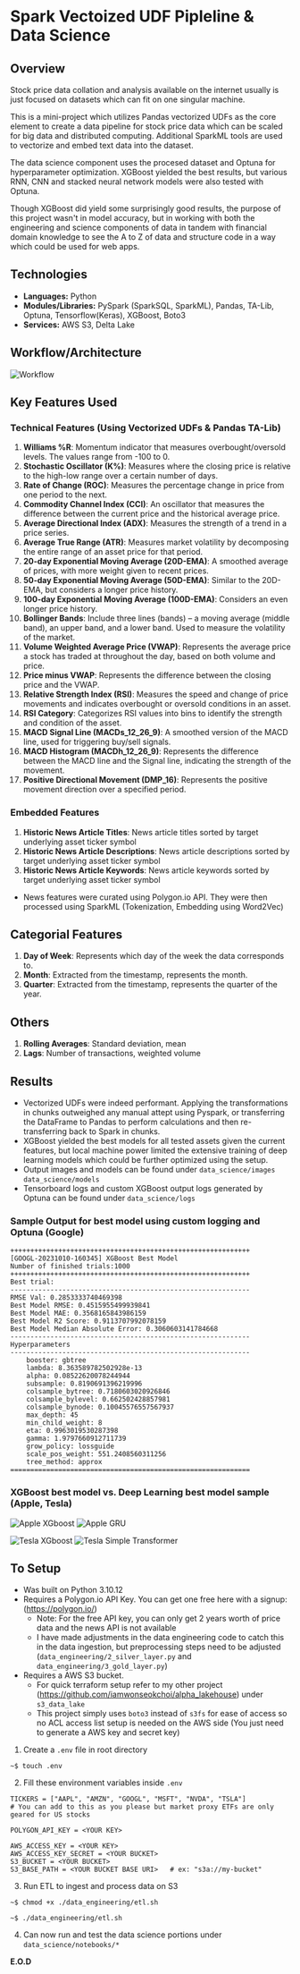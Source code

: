 # Spark Vectoized UDF Pipleline & Data Science

## Overview
Stock price data collation and analysis available on the internet usually is just focused on datasets which can fit on one singular machine. 

This is a mini-project which utilizes Pandas vectorized UDFs as the core element to create a data pipeline for stock price data which can be scaled for big data and distributed computing. Additional SparkML tools are used to vectorize and embed text data into the dataset. 

The data science component uses the procesed dataset and Optuna for hyperparameter optimization. XGBoost yielded the best results, but various RNN, CNN and stacked neural network models were also tested with Optuna. 

Though XGBoost did yield some surprisingly good results, the purpose of this project wasn't in model accuracy, but in working with both the engineering and science components of data in tandem with financial domain knowledge to see the A to Z of data and structure code in a way which could be used for web apps. 

## Technologies
- **Languages:** Python
- **Modules/Libraries:** PySpark (SparkSQL, SparkML), Pandas, TA-Lib, Optuna, Tensorflow(Keras), XGBoost, Boto3
- **Services:** AWS S3, Delta Lake

## Workflow/Architecture
![Workflow](other/workflow.png)

## Key Features Used
### Technical Features (Using Vectorized UDFs & Pandas TA-Lib)
1. **Williams %R**: Momentum indicator that measures overbought/oversold levels. The values range from -100 to 0.
2. **Stochastic Oscillator (K%)**: Measures where the closing price is relative to the high-low range over a certain number of days.
3. **Rate of Change (ROC)**: Measures the percentage change in price from one period to the next.
4. **Commodity Channel Index (CCI)**: An oscillator that measures the difference between the current price and the historical average price.
5. **Average Directional Index (ADX)**: Measures the strength of a trend in a price series.
6. **Average True Range (ATR)**: Measures market volatility by decomposing the entire range of an asset price for that period.
7. **20-day Exponential Moving Average (20D-EMA)**: A smoothed average of prices, with more weight given to recent prices.
8. **50-day Exponential Moving Average (50D-EMA)**: Similar to the 20D-EMA, but considers a longer price history.
9. **100-day Exponential Moving Average (100D-EMA)**: Considers an even longer price history.
10. **Bollinger Bands**: Include three lines (bands) – a moving average (middle band), an upper band, and a lower band. Used to measure the volatility of the market.
11. **Volume Weighted Average Price (VWAP)**: Represents the average price a stock has traded at throughout the day, based on both volume and price.
12. **Price minus VWAP**: Represents the difference between the closing price and the VWAP.
13. **Relative Strength Index (RSI)**: Measures the speed and change of price movements and indicates overbought or oversold conditions in an asset.
14. **RSI Category**: Categorizes RSI values into bins to identify the strength and condition of the asset.
15. **MACD Signal Line (MACDs_12_26_9)**: A smoothed version of the MACD line, used for triggering buy/sell signals.
16. **MACD Histogram (MACDh_12_26_9)**: Represents the difference between the MACD line and the Signal line, indicating the strength of the movement.
17. **Positive Directional Movement (DMP_16)**: Represents the positive movement direction over a specified period.

### Embedded Features
1. **Historic News Article Titles**: News article titles sorted by target underlying asset ticker symbol
2. **Historic News Article Descriptions**: News article descriptions sorted by target underlying asset ticker symbol
3. **Historic News Article Keywords**: News article keywords sorted by target underlying asset ticker symbol

- News features were curated using Polygon.io API. They were then processed using SparkML (Tokenization, Embedding using Word2Vec)

## Categorial Features
1. **Day of Week**: Represents which day of the week the data corresponds to.
2. **Month**: Extracted from the timestamp, represents the month.
3. **Quarter**: Extracted from the timestamp, represents the quarter of the year.

## Others
1. **Rolling Averages**: Standard deviation, mean
2. **Lags**: Number of transactions, weighted volume

## Results
- Vectorized UDFs were indeed performant. Applying the transformations in chunks outweighed any manual attept using Pyspark, or transferring the DataFrame to Pandas to perform calculations and then re-transferring back to Spark in chunks.
- XGBoost yielded the best models for all tested assets given the current features, but local machine power limited the extensive training of deep learning models which could be further optimized using the setup. 
- Output images and models can be found under `data_science/images` `data_science/models`
- Tensorboard logs and custom XGBoost output logs generated by Optuna can be found under `data_science/logs`

### Sample Output for best model using custom logging and Optuna (Google)
```
++++++++++++++++++++++++++++++++++++++++++++++++++++++++++++
[GOOGL-20231010-160345] XGBoost Best Model
Number of finished trials:1000
++++++++++++++++++++++++++++++++++++++++++++++++++++++++++++
Best trial:
------------------------------------------------------------
RMSE Val: 0.2853333740469398
Best Model RMSE: 0.4515955499939841
Best Model MAE: 0.3568165843986159
Best Model R2 Score: 0.9113707992078159
Best Model Median Absolute Error: 0.3060603141784668
------------------------------------------------------------
Hyperparameters
------------------------------------------------------------
    booster: gbtree
    lambda: 8.363589782502928e-13
    alpha: 0.08522620078244944
    subsample: 0.8190691396219996
    colsample_bytree: 0.7180603020926846
    colsample_bylevel: 0.662502428857981
    colsample_bynode: 0.10045576557567937
    max_depth: 45
    min_child_weight: 8
    eta: 0.9963019530287398
    gamma: 1.9797660912711739
    grow_policy: lossguide
    scale_pos_weight: 551.2408560311256
    tree_method: approx
============================================================
```

### XGBoost best model vs. Deep Learning best model sample (Apple, Tesla)
![Apple XGboost](data_science/images/xgb/xgboost_aapl_main-20231010-155338.png)
![Apple GRU](data_science/images/networks/gru_AAPL-20231010-054410.png)

![Tesla XGboost](data_science/images/xgb/xgboost_tsla_main-20231010-162249.png)
![Tesla Simple Transformer](data_science/images/networks/simple_transformer_TSLA-20231010-153723.png)

## To Setup
- Was built on Python 3.10.12
- Requires a Polygon.io API Key. You can get one free here with a signup: (https://polygon.io/)
    - Note: For the free API key, you can only get 2 years worth of price data and the news API is not available
    - I have made adjustments in the data engineering code to catch this in the data ingestion, but preprocessing steps need to be adjusted (`data_engineering/2_silver_layer.py` and `data_engineering/3_gold_layer.py`)
- Requires a AWS S3 bucket. 
    - For quick terraform setup refer to my other project (https://github.com/iamwonseokchoi/alpha_lakehouse) under `s3_data_lake`
    - This project simply uses `boto3` instead of `s3fs` for ease of access so no ACL access list setup is needed on the AWS side (You just need to generate a AWS key and secret key)

1. Create a `.env` file in root directory
```
~$ touch .env
```
2. Fill these environment variables inside `.env`
```
TICKERS = ["AAPL", "AMZN", "GOOGL", "MSFT", "NVDA", "TSLA"] 
# You can add to this as you please but market proxy ETFs are only geared for US stocks

POLYGON_API_KEY = <YOUR KEY>

AWS_ACCESS_KEY = <YOUR KEY>
AWS_ACCESS_KEY_SECRET = <YOUR BUCKET>
S3_BUCKET = <YOUR BUCKET>
S3_BASE_PATH = <YOUR BUCKET BASE URI>   # ex: "s3a://my-bucket"
```
3. Run ETL to ingest and process data on S3
```
~$ chmod +x ./data_engineering/etl.sh

~$ ./data_engineering/etl.sh
```

4. Can now run and test the data science portions under `data_science/notebooks/*`

**E.O.D**